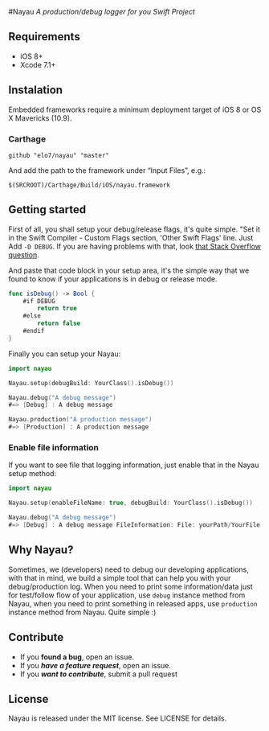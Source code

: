 #Nayau
*A production/debug logger for you Swift Project*

## Requirements
- iOS 8+
- Xcode 7.1+

## Instalation
Embedded frameworks require a minimum deployment target of iOS 8 or OS X Mavericks (10.9).

### Carthage
```
github "elo7/nayau" "master"
```

And add the path to the framework under “Input Files”, e.g.:

```
$(SRCROOT)/Carthage/Build/iOS/nayau.framework
```


## Getting started
First of all, you shall setup your debug/release flags, it's quite simple. "Set it in the Swift Compiler - Custom Flags section, 'Other Swift Flags' line. Just Add `-D DEBUG`. If you are having problems with that, look [that Stack Overflow question](http://stackoverflow.com/questions/24111854/in-absence-of-preprocessor-macros-is-there-a-way-to-define-practical-scheme-spe).

And paste that code block in your setup area, it's the simple way that we found to know if your applications is in debug or release mode.
```swift
func isDebug() -> Bool {
    #if DEBUG
        return true
    #else
        return false
    #endif
}
```

Finally you can setup your Nayau:
```swift
import nayau

Nayau.setup(debugBuild: YourClass().isDebug())

Nayau.debug("A debug message")
#=> [Debug] : A debug message 

Nayau.production("A production message")
#=> [Production] : A production message 
```

### Enable file information
If you want to see file that logging information, just enable that in the Nayau setup method:
```swift
import nayau

Nayau.setup(enableFileName: true, debugBuild: YourClass().isDebug())

Nayau.debug("A debug message")
#=> [Debug] : A debug message FileInformation: File: yourPath/YourFile.swift Line Number: 61 Function: xablau()

```

## Why Nayau?
Sometimes, we (developers) need to debug our developing applications, with that in mind, we build a simple tool that can help you with your debug/production log. When you need to print some information/data just for test/follow flow of your application, use `debug` instance method from Nayau, when you need to print something in released apps, use `production` instance method from Nayau. Quite simple :)

## Contribute
- If you **found a bug**, open an issue.
- If you ***have a feature request***, open an issue.
- If you ***want to contribute***, submit a pull request

## License
Nayau is released under the MIT license. See LICENSE for details.
